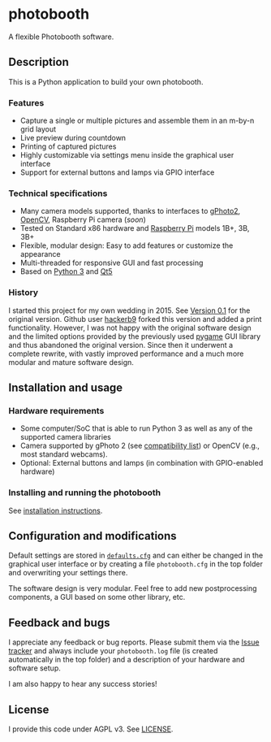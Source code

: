 # photobooth
A flexible Photobooth software.

## Description
This is a Python application to build your own photobooth.

### Features
* Capture a single or multiple pictures and assemble them in an m-by-n grid layout
* Live preview during countdown
* Printing of captured pictures
* Highly customizable via settings menu inside the graphical user interface
* Support for external buttons and lamps via GPIO interface

### Technical specifications
* Many camera models supported, thanks to interfaces to [gPhoto2](http://www.gphoto.org/), [OpenCV](https://opencv.org/),  Raspberry Pi camera (*soon*)
* Tested on Standard x86 hardware and [Raspberry Pi](https://raspberrypi.org/) models 1B+, 3B, 3B+
* Flexible, modular design: Easy to add features or customize the appearance
* Multi-threaded for responsive GUI and fast processing
* Based on [Python 3](https://www.python.org/) and [Qt5](https://www.qt.io/developers/)

### History
I started this project for my own wedding in 2015. 
See [Version 0.1](https://github.com/reuterbal/photobooth/tree/v0.1) for the original version.
Github user [hackerb9](https://github.com/hackerb9/photobooth) forked this version and added a print functionality.
However, I was not happy with the original software design and the limited options provided by the previously used [pygame](https://www.pygame.org) GUI library and thus abandoned the original version.
Since then it underwent a complete rewrite, with vastly improved performance and a much more modular and mature software design.

## Installation and usage

### Hardware requirements
* Some computer/SoC that is able to run Python 3 as well as any of the supported camera libraries
* Camera supported by gPhoto 2 (see [compatibility list](http://gphoto.org/doc/remote/)) or OpenCV (e.g., most standard webcams).
* Optional: External buttons and lamps (in combination with GPIO-enabled hardware)

### Installing and running the photobooth

See [installation instructions](INSTALL.md).

## Configuration and modifications
Default settings are stored in [`defaults.cfg`](photobooth/defaults.cfg) and can either be changed in the graphical user interface or by creating a file `photobooth.cfg` in the top folder and overwriting your settings there.

The software design is very modular.
Feel free to add new postprocessing components, a GUI based on some other library, etc.

## Feedback and bugs
I appreciate any feedback or bug reports.
Please submit them via the [Issue tracker](https://github.com/reuterbal/photobooth/issues) and always include your `photobooth.log` file (is created automatically in the top folder) and a description of your hardware and software setup.

I am also happy to hear any success stories!

## License
I provide this code under AGPL v3. See [LICENSE](https://github.com/reuterbal/photobooth/blob/master/LICENSE).
